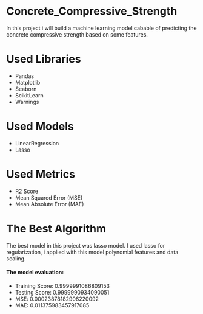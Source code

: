 # Concrete_Compressive_Strength
In this project i will build a machine learning model cabable of predicting the concrete compressive strength based on some features.
# Used Libraries
- Pandas
- Matplotlib
- Seaborn
- ScikitLearn
- Warnings
# Used Models
- LinearRegression
- Lasso
# Used Metrics
- R2 Score
- Mean Squared Error (MSE)
- Mean Absolute Error (MAE)
# The Best Algorithm
The best model in this project was lasso model. I used lasso for regularization, i applied with this model polynomial features and data scaling.
#### The model evaluation:
- Training Score:  0.9999991086809153
- Testing Score:  0.9999990934090051
- MSE: 0.00023878182906220092
- MAE: 0.011375983457917085
